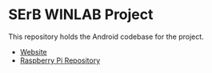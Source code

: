 # SErB WINLAB Project
This repository holds the Android codebase for the project.
- [Website](http://www.milosseskar3.wix.com/serb)
- [Raspberry Pi Repository](https://github.com/lincolnmroth/serb-python)
